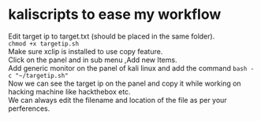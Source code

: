 # kaliscripts to ease my workflow

Edit target ip to target.txt (should be placed in the same folder).  
```chmod +x targetip.sh```  
Make sure xclip is installed to use copy feature.  
Click on the panel and in sub menu ,Add new Items.  
Add generic monitor on the panel of kali linux and add the command ```bash -c "~/targetip.sh"```  
Now we can see the target ip on the panel and copy it while working on hacking machine like hackthebox etc.  
We can always edit the filename and location of the file as per your perferences.  
